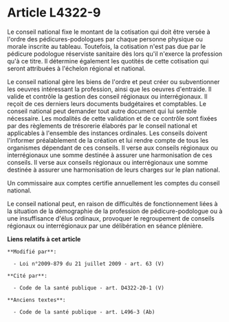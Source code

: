 # Article L4322-9

Le conseil national fixe le montant de la cotisation qui doit être versée à l'ordre des pédicures-podologues par chaque
personne physique ou morale inscrite au tableau. Toutefois, la cotisation n'est pas due par le pédicure podologue réserviste
sanitaire dès lors qu'il n'exerce la profession qu'à ce titre. Il détermine également les quotités de cette cotisation qui
seront attribuées à l'échelon régional et national.

Le conseil national gère les biens de l'ordre et peut créer ou subventionner les oeuvres intéressant la profession, ainsi que
les oeuvres d'entraide. Il valide et contrôle la gestion des conseil régionaux ou interrégionaux. Il reçoit de ces derniers
leurs documents budgétaires et comptables. Le conseil national peut demander tout autre document qui lui semble nécessaire.
Les modalités de cette validation et de ce contrôle sont fixées par des règlements de trésorerie élaborés par le conseil
national et applicables à l'ensemble des instances ordinales. Les conseils doivent l'informer préalablement de la création et
lui rendre compte de tous les organismes dépendant de ces conseils. Il verse aux conseils régionaux ou interrégionaux une
somme destinée à assurer une harmonisation de ces conseils. Il verse aux conseils régionaux ou interrégionaux une somme
destinée à assurer une harmonisation de leurs charges sur le plan national.

Un commissaire aux comptes certifie annuellement les comptes du conseil national. 

Le conseil national peut, en raison de difficultés de fonctionnement liées à la situation de la démographie de la profession
de pédicure-podologue ou à une insuffisance d'élus ordinaux, provoquer le regroupement de conseils régionaux ou
interrégionaux par une délibération en séance plénière.

**Liens relatifs à cet article**

	**Modifié par**:

	  - Loi n°2009-879 du 21 juillet 2009 - art. 63 (V)

	**Cité par**:

	  - Code de la santé publique - art. D4322-20-1 (V)

	**Anciens textes**:

	  - Code de la santé publique - art. L496-3 (Ab)
